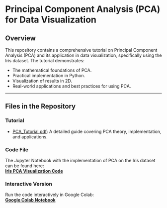 # Principal Component Analysis (PCA) for Data Visualization

## Overview
This repository contains a comprehensive tutorial on Principal Component Analysis (PCA) and its application in data visualization, specifically using the Iris dataset. The tutorial demonstrates:
- The mathematical foundations of PCA.
- Practical implementation in Python.
- Visualization of results in 2D.
- Real-world applications and best practices for using PCA.

---

## Files in the Repository

### **Tutorial**
- [PCA_Tutorial.pdf](PCA_Tutorial.pdf): A detailed guide covering PCA theory, implementation, and applications.

### Code File
The Jupyter Notebook with the implementation of PCA on the Iris dataset can be found here:  
[**Iris PCA Visualization Code**](https://github.com/SHAIKSONY1/PCA-Tutorial/blob/main/iris_pca_visualization.ipynb)


### Interactive Version
Run the code interactively in Google Colab:  
[**Google Colab Notebook**](https://colab.research.google.com/drive/11vGDsfYTewYvubg5AmZTdmw0s8W8J1km?usp=sharing)

